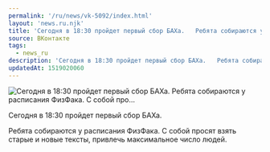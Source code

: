 ```yaml
---
permalink: '/ru/news/vk-5092/index.html'
layout: 'news.ru.njk'
title: 'Сегодня в 18:30 пройдет первый сбор БАХа.   Ребята собираются у расписания ФизФака. С собой про…'
source: ВКонтакте
tags:
  - news_ru
description: 'Сегодня в 18:30 пройдет первый сбор БАХа.   Ребята собираются у расписания ФизФака. С собой про…'
updatedAt: 1519020060
---
```

![Сегодня в 18:30 пройдет первый сбор БАХа.   Ребята собираются у расписания ФизФака. С собой про…](https://sun9-26.userapi.com/impf/c841237/v841237475/71698/jG289G7RDEU.jpg?size=807x456&quality=96&proxy=1&sign=8450677928379fd909fe66c4a61d12bb&c_uniq_tag=pZZxoVj3-f2vI5vHwBdR_nnrKA8ZDTEpeKT5Ows8q2M&type=album)

Сегодня в 18:30 пройдет первый сбор БАХа.

Ребята собираются у расписания ФизФака. С собой просят взять старые и новые тексты, привлечь максимальное число людей.
